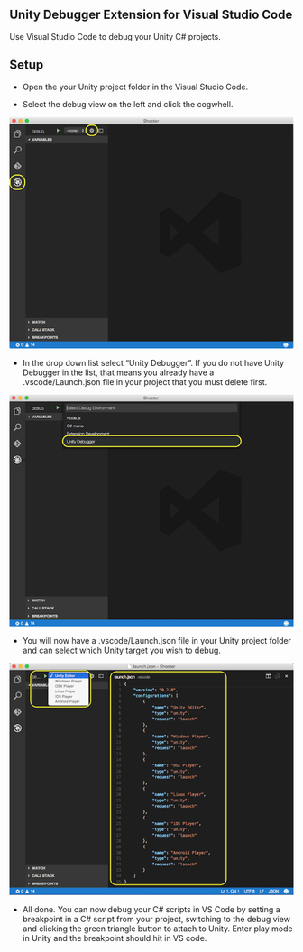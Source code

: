 ## Unity Debugger Extension for Visual Studio Code

Use Visual Studio Code to debug your Unity C# projects.

## Setup

- Open the your Unity project folder in the Visual Studio Code.

- Select the debug view on the left and click the cogwhell.

![Debug View](Screenshots/vscode-debug-view.png)

- In the drop down list select “Unity Debugger”. If you do not have Unity Debugger in the list, that means you already have a .vscode/Launch.json file in your project that you must delete first.

![Debugger List](Screenshots/vscode-debugger-list.png)

- You will now have a .vscode/Launch.json file in your Unity project folder and can select which Unity target you wish to debug.

![Debugger List](Screenshots/vscode-debugger-unity.png)

- All done. You can now debug your C# scripts in VS Code by setting a breakpoint in a C# script from your project, switching to the debug view and clicking the green triangle button to attach to Unity. Enter play mode in Unity and the breakpoint should hit in VS code.

